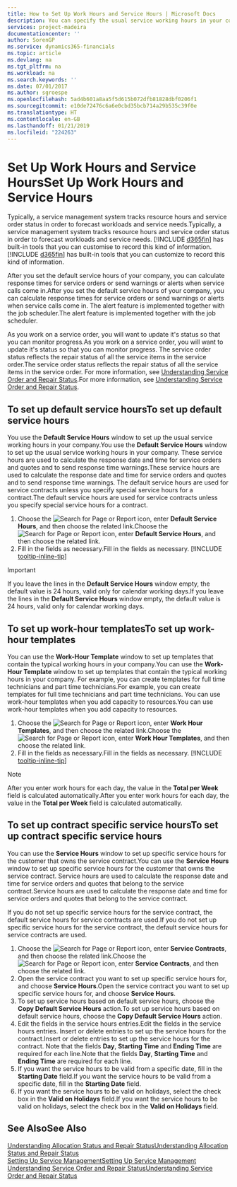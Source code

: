 ```yaml
---
title: How to Set Up Work Hours and Service Hours | Microsoft Docs
description: You can specify the usual service working hours in your company. These service hours are used to calculate the response date and time for service orders and quotes, and to send response time warnings.
services: project-madeira
documentationcenter: ''
author: SorenGP
ms.service: dynamics365-financials
ms.topic: article
ms.devlang: na
ms.tgt_pltfrm: na
ms.workload: na
ms.search.keywords: ''
ms.date: 07/01/2017
ms.author: sgroespe
ms.openlocfilehash: 5ad4b601a8aa5f5d615b072dfb81828dbf0206f1
ms.sourcegitcommit: e10de72476c6a6e0cbd35bcb714a29b535c39f0e
ms.translationtype: HT
ms.contentlocale: en-GB
ms.lasthandoff: 01/21/2019
ms.locfileid: "224263"
---
```

# <a name="set-up-work-hours-and-service-hours"></a><span data-ttu-id="86a15-104">Set Up Work Hours and Service Hours</span><span class="sxs-lookup"><span data-stu-id="86a15-104">Set Up Work Hours and Service Hours</span></span>
<span data-ttu-id="86a15-105">Typically, a service management system tracks resource hours and service order status in order to forecast workloads and service needs.</span><span class="sxs-lookup"><span data-stu-id="86a15-105">Typically, a service management system tracks resource hours and service order status in order to forecast workloads and service needs.</span></span> <span data-ttu-id="86a15-106">[!INCLUDE [d365fin](includes/d365fin_md.md)] has built-in tools that you can customise to record this kind of information.</span><span class="sxs-lookup"><span data-stu-id="86a15-106">[!INCLUDE [d365fin](includes/d365fin_md.md)] has built-in tools that you can customize to record this kind of information.</span></span>  
  
<span data-ttu-id="86a15-107">After you set the default service hours of your company, you can calculate response times for service orders or send warnings or alerts when service calls come in.</span><span class="sxs-lookup"><span data-stu-id="86a15-107">After you set the default service hours of your company, you can calculate response times for service orders or send warnings or alerts when service calls come in.</span></span> <span data-ttu-id="86a15-108">The alert feature is implemented together with the job scheduler.</span><span class="sxs-lookup"><span data-stu-id="86a15-108">The alert feature is implemented together with the job scheduler.</span></span>   
  
<span data-ttu-id="86a15-109">As you work on a service order, you will want to update it's status so that you can monitor progress.</span><span class="sxs-lookup"><span data-stu-id="86a15-109">As you work on a service order, you will want to update it's status so that you can monitor progress.</span></span> <span data-ttu-id="86a15-110">The service order status reflects the repair status of all the service items in the service order.</span><span class="sxs-lookup"><span data-stu-id="86a15-110">The service order status reflects the repair status of all the service items in the service order.</span></span> <span data-ttu-id="86a15-111">For more information, see [Understanding Service Order and Repair Status](service-order-repair-status.md).</span><span class="sxs-lookup"><span data-stu-id="86a15-111">For more information, see [Understanding Service Order and Repair Status](service-order-repair-status.md).</span></span> 

## <a name="to-set-up-default-service-hours"></a><span data-ttu-id="86a15-112">To set up default service hours</span><span class="sxs-lookup"><span data-stu-id="86a15-112">To set up default service hours</span></span>  
<span data-ttu-id="86a15-113">You use the **Default Service Hours** window to set up the usual service working hours in your company.</span><span class="sxs-lookup"><span data-stu-id="86a15-113">You use the **Default Service Hours** window to set up the usual service working hours in your company.</span></span> <span data-ttu-id="86a15-114">These service hours are used to calculate the response date and time for service orders and quotes and to send response time warnings.</span><span class="sxs-lookup"><span data-stu-id="86a15-114">These service hours are used to calculate the response date and time for service orders and quotes and to send response time warnings.</span></span> <span data-ttu-id="86a15-115">The default service hours are used for service contracts unless you specify special service hours for a contract.</span><span class="sxs-lookup"><span data-stu-id="86a15-115">The default service hours are used for service contracts unless you specify special service hours for a contract.</span></span>  
  
1. <span data-ttu-id="86a15-116">Choose the ![Search for Page or Report](media/ui-search/search_small.png "Search for Page or Report icon") icon, enter **Default Service Hours**, and then choose the related link.</span><span class="sxs-lookup"><span data-stu-id="86a15-116">Choose the ![Search for Page or Report](media/ui-search/search_small.png "Search for Page or Report icon") icon, enter **Default Service Hours**, and then choose the related link.</span></span>  
2. <span data-ttu-id="86a15-117">Fill in the fields as necessary.</span><span class="sxs-lookup"><span data-stu-id="86a15-117">Fill in the fields as necessary.</span></span> [!INCLUDE [tooltip-inline-tip](includes/tooltip-inline-tip_md.md)]  
  
> [!IMPORTANT]  
>  <span data-ttu-id="86a15-118">If you leave the lines in the **Default Service Hours** window empty, the default value is 24 hours, valid only for calendar working days.</span><span class="sxs-lookup"><span data-stu-id="86a15-118">If you leave the lines in the **Default Service Hours** window empty, the default value is 24 hours, valid only for calendar working days.</span></span>  
  
## <a name="to-set-up-work-hour-templates"></a><span data-ttu-id="86a15-119">To set up work-hour templates</span><span class="sxs-lookup"><span data-stu-id="86a15-119">To set up work-hour templates</span></span>
<span data-ttu-id="86a15-120">You can use the **Work-Hour Template** window to set up templates that contain the typical working hours in your company.</span><span class="sxs-lookup"><span data-stu-id="86a15-120">You can use the **Work-Hour Template** window to set up templates that contain the typical working hours in your company.</span></span> <span data-ttu-id="86a15-121">For example, you can create templates for full time technicians and part time technicians.</span><span class="sxs-lookup"><span data-stu-id="86a15-121">For example, you can create templates for full time technicians and part time technicians.</span></span> <span data-ttu-id="86a15-122">You can use work-hour templates when you add capacity to resources.</span><span class="sxs-lookup"><span data-stu-id="86a15-122">You can use work-hour templates when you add capacity to resources.</span></span>  
  
1. <span data-ttu-id="86a15-123">Choose the ![Search for Page or Report](media/ui-search/search_small.png "Search for Page or Report icon") icon, enter **Work Hour Templates**, and then choose the related link.</span><span class="sxs-lookup"><span data-stu-id="86a15-123">Choose the ![Search for Page or Report](media/ui-search/search_small.png "Search for Page or Report icon") icon, enter **Work Hour Templates**, and then choose the related link.</span></span>  
2. <span data-ttu-id="86a15-124">Fill in the fields as necessary.</span><span class="sxs-lookup"><span data-stu-id="86a15-124">Fill in the fields as necessary.</span></span> [!INCLUDE [tooltip-inline-tip](includes/tooltip-inline-tip_md.md)]  
  
> [!Note]
> <span data-ttu-id="86a15-125">After you enter work hours for each day, the value in the **Total per Week** field is calculated automatically.</span><span class="sxs-lookup"><span data-stu-id="86a15-125">After you enter work hours for each day, the value in the **Total per Week** field is calculated automatically.</span></span>  

## <a name="to-set-up-contract-specific-service-hours"></a><span data-ttu-id="86a15-126">To set up contract specific service hours</span><span class="sxs-lookup"><span data-stu-id="86a15-126">To set up contract specific service hours</span></span>  
<span data-ttu-id="86a15-127">You can use the **Service Hours** window to set up specific service hours for the customer that owns the service contract.</span><span class="sxs-lookup"><span data-stu-id="86a15-127">You can use the **Service Hours** window to set up specific service hours for the customer that owns the service contract.</span></span> <span data-ttu-id="86a15-128">Service hours are used to calculate the response date and time for service orders and quotes that belong to the service contract.</span><span class="sxs-lookup"><span data-stu-id="86a15-128">Service hours are used to calculate the response date and time for service orders and quotes that belong to the service contract.</span></span>  
  
<span data-ttu-id="86a15-129">If you do not set up specific service hours for the service contract, the default service hours for service contracts are used.</span><span class="sxs-lookup"><span data-stu-id="86a15-129">If you do not set up specific service hours for the service contract, the default service hours for service contracts are used.</span></span>  
  
1. <span data-ttu-id="86a15-130">Choose the ![Search for Page or Report](media/ui-search/search_small.png "Search for Page or Report icon") icon, enter **Service Contracts**, and then choose the related link.</span><span class="sxs-lookup"><span data-stu-id="86a15-130">Choose the ![Search for Page or Report](media/ui-search/search_small.png "Search for Page or Report icon") icon, enter **Service Contracts**, and then choose the related link.</span></span>  
2. <span data-ttu-id="86a15-131">Open the service contract you want to set up specific service hours for, and choose **Service Hours**.</span><span class="sxs-lookup"><span data-stu-id="86a15-131">Open the service contract you want to set up specific service hours for, and choose **Service Hours**.</span></span>  
4. <span data-ttu-id="86a15-132">To set up service hours based on default service hours, choose the **Copy Default Service Hours** action.</span><span class="sxs-lookup"><span data-stu-id="86a15-132">To set up service hours based on default service hours, choose the **Copy Default Service Hours** action.</span></span>  
5. <span data-ttu-id="86a15-133">Edit the fields in the service hours entries.</span><span class="sxs-lookup"><span data-stu-id="86a15-133">Edit the fields in the service hours entries.</span></span> <span data-ttu-id="86a15-134">Insert or delete entries to set up the service hours for the contract.</span><span class="sxs-lookup"><span data-stu-id="86a15-134">Insert or delete entries to set up the service hours for the contract.</span></span> <span data-ttu-id="86a15-135">Note that the fields **Day**, **Starting Time** and **Ending Time** are required for each line.</span><span class="sxs-lookup"><span data-stu-id="86a15-135">Note that the fields **Day**, **Starting Time** and **Ending Time** are required for each line.</span></span>  
6. <span data-ttu-id="86a15-136">If you want the service hours to be valid from a specific date, fill in the **Starting Date** field.</span><span class="sxs-lookup"><span data-stu-id="86a15-136">If you want the service hours to be valid from a specific date, fill in the **Starting Date** field.</span></span>  
7. <span data-ttu-id="86a15-137">If you want the service hours to be valid on holidays, select the check box in the **Valid on Holidays** field.</span><span class="sxs-lookup"><span data-stu-id="86a15-137">If you want the service hours to be valid on holidays, select the check box in the **Valid on Holidays** field.</span></span>  

## <a name="see-also"></a><span data-ttu-id="86a15-138">See Also</span><span class="sxs-lookup"><span data-stu-id="86a15-138">See Also</span></span>  
[<span data-ttu-id="86a15-139">Understanding Allocation Status and Repair Status</span><span class="sxs-lookup"><span data-stu-id="86a15-139">Understanding Allocation Status and Repair Status</span></span>](service-allocation-status-and-repair-status.md)  
[<span data-ttu-id="86a15-140">Setting Up Service Management</span><span class="sxs-lookup"><span data-stu-id="86a15-140">Setting Up Service Management</span></span>](service-setup-service.md)  
[<span data-ttu-id="86a15-141">Understanding Service Order and Repair Status</span><span class="sxs-lookup"><span data-stu-id="86a15-141">Understanding Service Order and Repair Status</span></span>](service-order-repair-status.md)  
